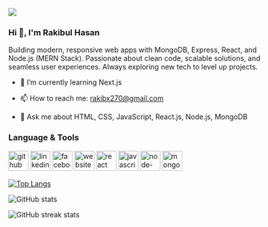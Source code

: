 ![](https://i.ibb.co.com/mCH1HFpG/MERN-Stack-Developer.png)

### Hi 👋,  I'm Rakibul Hasan

Building modern, responsive web apps with MongoDB, Express, React, and Node.js (MERN Stack). Passionate about clean code, scalable solutions, and seamless user experiences. Always exploring new tech to level up projects.

- 🌱 I’m currently learning Next.js 

- 📫 How to reach me: rakibx270@gmail.com

- 💬 Ask me about HTML, CSS, JavaScript, React.js, Node.js, MongoDB

### Language & Tools
[<img src='https://cdn.jsdelivr.net/npm/simple-icons@3.0.1/icons/github.svg' alt='github' height='40'>](https://github.com/https://github.com/Rakibul-Hasan270)  [<img src='https://cdn.jsdelivr.net/npm/simple-icons@3.0.1/icons/linkedin.svg' alt='linkedin' height='40'>](https://www.linkedin.com/in/https://www.linkedin.com/in/rakibul-hasan01/)  [<img src='https://cdn.jsdelivr.net/npm/simple-icons@3.0.1/icons/facebook.svg' alt='facebook' height='40'>](https://www.facebook.com/https://www.facebook.com/rakibul.hasan.7424)  [<img src='https://cdn.jsdelivr.net/npm/simple-icons@3.0.1/icons/icloud.svg' alt='website' height='40'>](https://portfolio-64783.web.app)  [<img src='https://cdn.jsdelivr.net/npm/simple-icons@3.0.1/icons/react.svg' alt='react' height='40'>](https://react.dev)  [<img src='https://cdn.jsdelivr.net/npm/simple-icons@3.0.1/icons/javascript.svg' alt='javascript' height='40'>](https://www.w3schools.com/js)  [<img src='https://cdn.jsdelivr.net/npm/simple-icons@3.0.1/icons/node-dot-js.svg' alt='node-dot-js' height='40'>](https://nodejs.org/en)  [<img src='https://cdn.jsdelivr.net/npm/simple-icons@3.0.1/icons/mongodb.svg' alt='mongodb' height='40'>](https://www.mongodb.com)  

[![Top Langs](https://github-readme-stats.vercel.app/api/top-langs/?username=https://github.com/Rakibul-Hasan270)](https://github.com/anuraghazra/github-readme-stats)

![GitHub stats](https://github-readme-stats.vercel.app/api?username=https://github.com/Rakibul-Hasan270&show_icons=true)  

![GitHub streak stats](https://streak-stats.demolab.com/?user=https://github.com/Rakibul-Hasan270)  

